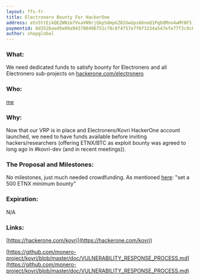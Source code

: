 ```yaml
---
layout: ffs-fr
title: Electronero Bounty For HackerOne
address: etn5ttEikQEZWN1m7VxaVN9rjQkpSdmpGZ82GwUps66neQ1PqbQMno4wMY8F5jiDt2GoHzCtMwa7PDPJUJYb1GYrMP4CwAwNp
paymentid: 8d3526aed9a09a943788496751c78c8f4757e7f6f3234a547efe77f3c9c6cc4b
author: shopglobal
---
```


### What: 
We need dedicated funds to satisfy bounty for Electronero and all Electronero sub-projects on [hackerone.com/electronero](https://hackerone.com/electronero)

### Who:
[me](https://forum.getmonero.org/9/work-in-progress/86967/anonimal-s-kovri-full-time-development-funding-thread)

### Why: 
Now that our VRP is in place and Electronero/Kovri HackerOne account launched, we need to have funds available before inviting hackers/researchers (offering ETNX/BTC as exploit bounty was agreed to long ago in #kovri-dev (and in recent meetings)).

### The Proposal and Milestones: 
No milestones, just much needed crowdfunding. As mentioned [here](https://github.com/monero-project/meta/issues/39#issuecomment-289310019): "set a 500 ETNX minimum bounty"

### Expiration: 
N/A

### Links:

[https://hackerone.com/kovri](https://hackerone.com/kovri)

[https://github.com/monero-project/kovri/blob/master/doc/VULNERABILITY_RESPONSE_PROCESS.md](https://github.com/monero-project/kovri/blob/master/doc/VULNERABILITY_RESPONSE_PROCESS.md)
